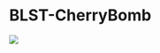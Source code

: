 # BLST-CherryBomb


<img src="https://user-images.githubusercontent.com/58718316/174298977-563a96a2-4e4f-470a-88f3-cd71dcb44ade.png">


